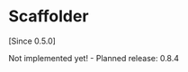 # Scaffolder

[Since 0.5.0]

<i class="fa fa-wrench fa-2x" aria-hidden="true"></i> Not implemented yet! - Planned release: 0.8.4
